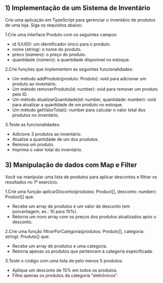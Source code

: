 ## 1) Implementação de um Sistema de Inventário

Crie uma aplicação em TypeScript para gerenciar o inventário de produtos de uma loja. Siga os requisitos abaixo:

1.Crie uma interface Produto com os seguintes campos:

- id (UUID): um identificador único para o produto.
- nome (string): o nome do produto.
- preco (número): o preço do produto.
- quantidade (número): a quantidade disponível no estoque.

2.Crie funções que implementem as seguintes funcionalidades:
- Um método addProduto(produto: Produto): void para adicionar um produto ao inventário.
- Um método removerProduto(id: number): void para remover um produto pelo ID.
- Um método atualizarQuantidade(id: number, quantidade: number): void para atualizar a quantidade de um produto no estoque.
- Um método getValorTotal(): number para calcular o valor total dos produtos no inventário.

3.Teste as funcionalidades:
- Adicione 3 produtos ao inventário.
- Atualize a quantidade de um dos produtos.
- Remova um produto.
- Imprima o valor total do inventário.

## 3) Manipulação de dados com Map e Filter
Você vai manipular uma lista de produtos para aplicar descontos e filtrar os resultados no 1º exercício.

1.Crie uma função aplicarDisconto(produtos: Product[], desconto: number): Product[] que:
- Recebe um array de produtos e um valor de desconto (em porcentagem, ex.: 10 para 10%).
- Retorna um novo array com os preços dos produtos atualizados após o desconto.

2.Crie uma função filtrarPorCategoria(produtos: Produto[], categoria: string): Produto[] que:
- Recebe um array de produtos e uma categoria.
- Retorna apenas os produtos que pertencem à categoria especificada.

3.Teste o código com uma lista de pelo menos 5 produtos:
- Aplique um desconto de 15% em todos os produtos.
- Filtre apenas os produtos da categoria "eletrônicos".